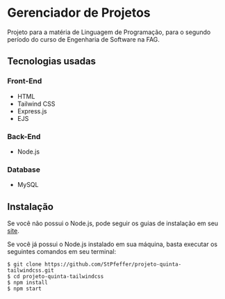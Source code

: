 # Gerenciador de Projetos

Projeto para a matéria de Linguagem de Programação, para o segundo período do curso de Engenharia de Software na FAG.

## Tecnologias usadas

### Front-End

- HTML
- Tailwind CSS
- Express.js
- EJS

### Back-End

- Node.js

### Database

- MySQL

## Instalação

Se você não possui o Node.js, pode seguir os guias de instalação em seu [site](https://nodejs.org/en/).

Se você já possui o Node.js instalado em sua máquina, basta executar os seguintes comandos em seu terminal:

```
$ git clone https://github.com/StPfeffer/projeto-quinta-tailwindcss.git
$ cd projeto-quinta-tailwindcss
$ npm install
$ npm start
```